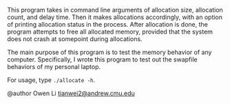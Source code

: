 
This program takes in command line arguments of allocation size, 
allocation count, and delay time. Then it makes allocations accordingly, 
with an option of printing allocation status in the process. 
After allocation is done, the program attempts to free all allocated 
memory, provided that the system does not crash at somepoint during 
allocations.

The main purpose of this program is to test the memory behavior of any 
computer. Specifically, I wrote this program to test out the swapfile 
behaviors of my personal laptop.

For usage, type `./allocate -h`.

@author Owen Li <tianwei2@andrew.cmu.edu>
